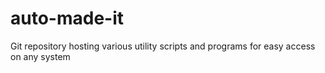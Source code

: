 # auto-made-it
Git repository hosting various utility scripts and programs for easy access on any system
